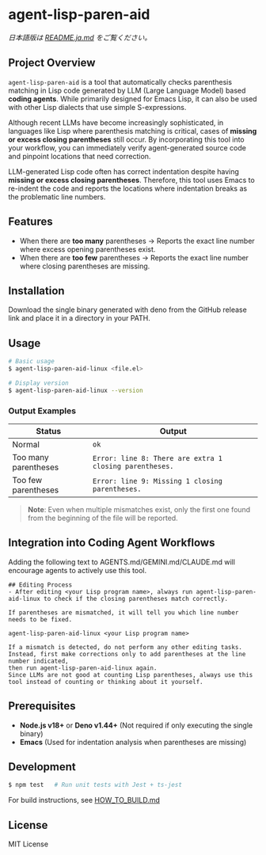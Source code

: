 # agent-lisp-paren-aid  
*日本語版は [README.ja.md](README.ja.md) をご覧ください。*

## Project Overview

`agent-lisp-paren-aid` is a tool that automatically checks parenthesis matching in Lisp code generated by LLM (Large Language Model) based **coding agents**. While primarily designed for Emacs Lisp, it can also be used with other Lisp dialects that use simple S-expressions.

Although recent LLMs have become increasingly sophisticated, in languages like Lisp where parenthesis matching is critical, cases of **missing or excess closing parentheses** still occur. By incorporating this tool into your workflow, you can immediately verify agent-generated source code and pinpoint locations that need correction.

LLM-generated Lisp code often has correct indentation despite having **missing or excess closing parentheses**. Therefore, this tool uses Emacs to re-indent the code and reports the locations where indentation breaks as the problematic line numbers.

## Features

* When there are **too many** parentheses → Reports the exact line number where excess opening parentheses exist.
* When there are **too few** parentheses → Reports the exact line number where closing parentheses are missing.

## Installation

Download the single binary generated with deno from the GitHub release link and place it in a directory in your PATH.

## Usage

```bash
# Basic usage
$ agent-lisp-paren-aid-linux <file.el>

# Display version
$ agent-lisp-paren-aid-linux --version
```

### Output Examples

| Status | Output |
|--------|--------|
| Normal | `ok` |
| Too many parentheses | `Error: line 8: There are extra 1 closing parentheses.` |
| Too few parentheses | `Error: line 9: Missing 1 closing parentheses.` |

> **Note**: Even when multiple mismatches exist, only the first one found from the beginning of the file will be reported.

## Integration into Coding Agent Workflows

Adding the following text to AGENTS.md/GEMINI.md/CLAUDE.md will encourage agents to actively use this tool.

```
## Editing Process
- After editing <your Lisp program name>, always run agent-lisp-paren-aid-linux to check if the closing parentheses match correctly.

If parentheses are mismatched, it will tell you which line number needs to be fixed.

agent-lisp-paren-aid-linux <your Lisp program name>

If a mismatch is detected, do not perform any other editing tasks. Instead, first make corrections only to add parentheses at the line number indicated,
then run agent-lisp-paren-aid-linux again.
Since LLMs are not good at counting Lisp parentheses, always use this tool instead of counting or thinking about it yourself.
```

## Prerequisites

* **Node.js v18+** or **Deno v1.44+** (Not required if only executing the single binary)
* **Emacs** (Used for indentation analysis when parentheses are missing)

## Development

```bash
$ npm test   # Run unit tests with Jest + ts-jest
```

For build instructions, see [HOW_TO_BUILD.md](HOW_TO_BUILD.md)

## License

MIT License